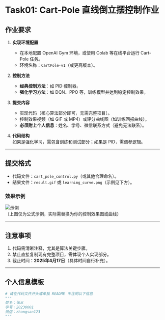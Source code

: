 # Task01: Cart-Pole 直线倒立摆控制作业

## 作业要求

1. **实现环境配置**  
   - 在本地配置 OpenAI Gym 环境，或使用 Colab 等在线平台运行 Cart-Pole 任务。  
   - 环境名称：`CartPole-v1`（或更高版本）。

2. **控制方法**  
   - **经典控制方法**：如 PID 控制器。  
   - **强化学习方法**：如 DQN、PPO 等，训练模型并达到稳定控制效果。  

3. **提交内容**  
   - 实现代码（核心算法部分即可，无需完整项目）。  
   - 控制效果视频（如 GIF 或 MP4）或评分曲线图（如训练回报曲线）。  
   - **必须附上个人信息**：姓名、学号、微信联系方式（避免无法联系）。  

4. **代码结构**  
   如果是强化学习，需包含训练和测试部分；如果是 PID，需调参逻辑。  

---

## 提交格式
- 代码文件：`cart_pole_control.py`（或其他合理命名）。  
- 结果文件：`result.gif` 或 `learning_curve.png`（示例见下方）。  

### 效果示例  
![示例](aaa.gif)  
（上图仅为公式示例，实际需替换为你的控制效果图或曲线）  

---

## 注意事项
1. 代码需清晰注释，尤其是算法关键步骤。  
2. 禁止直接复制现有完整项目，需体现个人实现部分。  
3. 截止时间：**2025年4月17日**（具体时间自行补充）。  

---

## 个人信息模板  
```python
# 请在代码文件开头或单独 README 中注明以下信息  
"""
姓名：张三  
学号：20230001  
微信：zhangsan123  
"""

